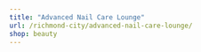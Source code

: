 ```yaml
---
title: "Advanced Nail Care Lounge"
url: /richmond-city/advanced-nail-care-lounge/
shop: beauty
---
```

